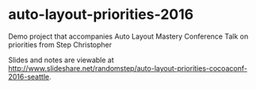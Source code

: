 # auto-layout-priorities-2016
Demo project that accompanies Auto Layout Mastery Conference Talk on priorities from Step Christopher

Slides and notes are viewable at http://www.slideshare.net/randomstep/auto-layout-priorities-cocoaconf-2016-seattle. 

